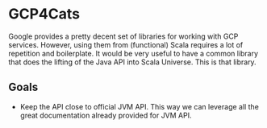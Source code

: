 # GCP4Cats

Google provides a pretty decent set of libraries for working with GCP services. However, using them from (functional)
Scala requires a lot of repetition and boilerplate. It would be very useful to have a common library that does the
lifting of the Java API into Scala Universe. This is that library.

## Goals
- Keep the API close to official JVM API. This way we can leverage all the great documentation already provided for JVM API.


